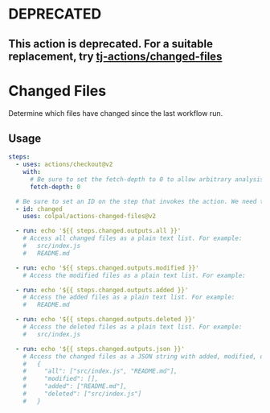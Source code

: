 # DEPRECATED

## This action is deprecated. For a suitable replacement, try [tj-actions/changed-files](https://github.com/tj-actions/changed-files)

Changed Files
=============

Determine which files have changed since the last workflow run.

Usage
-----

```yaml
steps:
  - uses: actions/checkout@v2
    with:
      # Be sure to set the fetch-depth to 0 to allow arbitrary analysis of previous commits
      fetch-depth: 0

  # Be sure to set an ID on the step that invokes the action. We need this later to access outputs!
  - id: changed
    uses: colpal/actions-changed-files@v2

  - run: echo '${{ steps.changed.outputs.all }}'
    # Access all changed files as a plain text list. For example:
    #   src/index.js
    #   README.md

  - run: echo '${{ steps.changed.outputs.modified }}'
    # Access the modified files as a plain text list. For example:

  - run: echo '${{ steps.changed.outputs.added }}'
    # Access the added files as a plain text list. For example:
    #   README.md

  - run: echo '${{ steps.changed.outputs.deleted }}'
    # Access the deleted files as a plain text list. For example:
    #   src/index.js

  - run: echo '${{ steps.changed.outputs.json }}'
    # Access the changed files as a JSON string with added, modified, deleted, and all keys
    #   {
    #     "all": ["src/index.js", "README.md"],
    #     "modified": [],
    #     "added": ["README.md"],
    #     "deleted": ["src/index.js"]
    #   }
```
